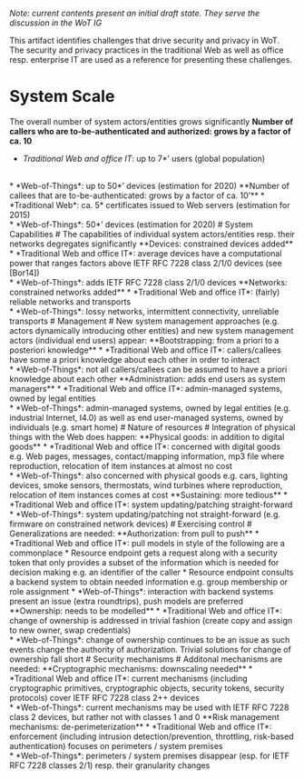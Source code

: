 *Note: current contents present an initial draft state. They serve the discussion in the WoT IG*

This artifact identifies challenges that drive security and privacy in WoT. The security and privacy practices in the traditional Web as well as office resp. enterprise IT are used as a reference for presenting these challenges.

# System Scale #
The overall number of system actors/entities grows significantly
**Number of callers who are to-be-authenticated and authorized: grows by a factor of ca. 10**
* *Traditional Web and office IT*: up to 7*’ users (global population)
<br />
* *Web-of-Things*: up to 50*’ devices (estimation for 2020)
**Number of callees that are to-be-authenticated: grows by a factor of ca. 10’**
* *Traditional Web*: ca. 5* certificates issued to Web servers (estimation for 2015)
<br />
* *Web-of-Things*: 50*’ devices (estimation for 2020)
# System Capabilities #
The capabilities of individual system actors/entities resp. their networks degregates significantly
**Devices: constrained devices added**
* *Traditional Web and office IT*: average devices have a computational power that ranges factors above IETF RFC 7228 class 2/1/0 devices (see [Bor14])
<br />
* *Web-of-Things*: adds IETF RFC 7228 class 2/1/0 devices 
**Networks: constrained networks added**
* *Traditional Web and office IT*: (fairly) reliable networks and transports 
<br />
* *Web-of-Things*: lossy networks, intermittent connectivity, unreliable transports
# Management #
New system management approaches (e.g. actors dynamically introducing other entities) and new system management actors (individual end users) appear:
**Bootstrapping: from a priori to a posteriori knowledge**
* *Traditional Web and office IT*: callers/callees have some a priori knowledge about each other in order to interact
<br />
* *Web-of-Things*: not all callers/callees can be assumed to have a priori knowledge about each other
**Administration: adds end users as system managers**
* *Traditional Web and office IT*: admin-managed systems, owned by legal entities
<br />
* *Web-of-Things*: admin-managed systems, owned by legal entities (e.g. industrial Internet, I4.0) as well as end user-managed systems, owned by individuals (e.g. smart home)
# Nature of resources #
Integration of physical things with the Web does happen:
**Physical goods: in addition to digital goods**
* *Traditional Web and office IT*: concerned with digital goods e.g. Web pages, messages, contact/mapping information, mp3 file where reproduction, relocation of item instances at almost no cost
<br />
* *Web-of-Things*: also concerned with physical goods e.g. cars, lighting devices, smoke sensors, thermostats, wind turbines where reproduction, relocation of item instances comes at cost
**Sustaining: more tedious**
* *Traditional Web and office IT*: system updating/patching straight-forward
<br />
* *Web-of-Things*: system updating/patching not straight-forward (e.g. firmware on constrained network devices)
# Exercising control #
Generalizations are needed:
**Authorization: from pull to push**
* *Traditional Web and office IT*: pull models in style of the following are a commonplace 
  * Resource endpoint gets a request along with a security token that only provides a subset of the information which is needed for decision making e.g. an identifier of the caller
  * Resource endpoint consults a backend system to obtain needed information e.g. group membership or role assignment
* *Web-of-Things*: interaction with backend systems present an issue (extra roundtrips), push models are preferred
**Ownership: needs to be modelled**
* *Traditional Web and office IT*: change of ownership is addressed in trivial fashion (create copy and assign to new owner, swap credentials) 
<br />
* *Web-of-Things*: change of ownership continues to be an issue as such events change the authority of authorization. Trivial solutions for change of ownership fall short 
# Security mechanisms #
Additonal mechanisms are needed:
**Cryptographic mechanisms: downscaling needed** 
* *Traditional Web and office IT*: current mechanisms (including cryptographic primitives, cryptographic objects, security tokens, security protocols) cover IETF RFC 7228 class 2++ devices
<br />
* *Web-of-Things*: current mechanisms may be used with IETF RFC 7228 class 2 devices, but rather not with classes 1 and 0
**Risk management mechanisms: de-perimeterization** 
* *Traditional Web and office IT*: enforcement (including intrusion detection/prevention, throttling, risk-based authentication) focuses on perimeters / system premises
<br />
* *Web-of-Things*: perimeters / system premises disappear (esp. for IETF RFC 7228 classes 2/1) resp. their granularity changes
